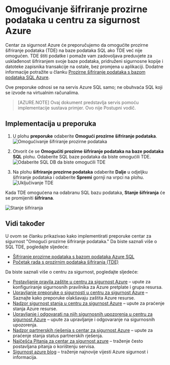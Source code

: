 <properties
   pageTitle="Omogućivanje šifriranje prozirne podataka u centru za sigurnost Azure | Microsoft Azure"
   description="Ovaj dokument pokazuje kako implementirati preporuke centar za sigurnost Azure **Omogućiti prozirne šifriranje podataka**."
   services="security-center"
   documentationCenter="na"
   authors="TerryLanfear"
   manager="MBaldwin"
   editor=""/>

<tags
   ms.service="security-center"
   ms.devlang="na"
   ms.topic="article"
   ms.tgt_pltfrm="na"
   ms.workload="na"
   ms.date="07/29/2016"
   ms.author="terrylan"/>

# <a name="enable-transparent-data-encryption-in-azure-security-center"></a>Omogućivanje šifriranje prozirne podataka u centru za sigurnost Azure

Centar za sigurnost Azure će preporučujemo da omogućite prozirne šifriranje podataka (TDE) na baze podataka SQL ako TDE već nije omogućen. TDE štiti podatke i pomaže vam zadovoljava preduvjete za usklađenost šifriranjem svoje baze podataka, pridruženi sigurnosne kopije i datoteke zapisnika transakcije na ostale, bez promjena u aplikaciji. Dodatne informacije potražite u članku [Prozirne šifriranje podataka s bazom podataka SQL Azure](https://msdn.microsoft.com/library/dn948096).

Ove preporuke odnosi se na servis Azure SQL samo; ne obuhvaća SQL koji se izvode na virtualnim računalima.

> [AZURE.NOTE] Ovaj dokument predstavlja servis pomoću implementacije sustava primjer.  Ovo nije Postupni vodič.

## <a name="implement-the-recommendation"></a>Implementacija u preporuka

1. U plohu **preporuke** odaberite **Omogući prozirne šifriranje podataka**.
![Omogućivanje šifriranje prozirne podataka][1]

2. Otvorit će se **Omogućiti prozirne šifriranje podataka na baze podataka SQL** plohu. Odaberite SQL baze podataka da biste omogućili TDE.
![Odaberite SQL DB da biste omogućili TDE][2]
3. Na plohu **šifriranje prozirne podataka** odaberite **Dalje** u odjeljku šifriranje podataka i odaberite **Spremi** gornji na vrpci na plohu.
![Uključivanje TDE][3]

  Kada TDE omogućena na odabranu SQL bazu podataka, **Stanje šifriranja** će se promijeniti **šifrirana**.    

  ![Stanje šifriranja][4]

## <a name="see-also"></a>Vidi također

U ovom se članku prikazivao kako implementirati preporuke centar za sigurnost "Omogući prozirne šifriranje podataka." Da biste saznali više o SQL TDE, pogledajte sljedeće:

- [Šifriranje prozirne podataka s bazom podataka Azure SQL](https://msdn.microsoft.com/library/dn948096)
- [Početak rada s prozirnim podataka šifriranja (TDE)](../sql-data-warehouse/sql-data-warehouse-encryption-tde.md)

Da biste saznali više o centru za sigurnost, pogledajte sljedeće:

- [Postavljanje pravila zaštite u centru za sigurnost Azure](security-center-policies.md) – upute za konfiguriranje sigurnosnih pravilnika za Azure pretplate i grupa resursa.
- [Upravljanje preporuke o sigurnosti u centru za sigurnost Azure](security-center-recommendations.md) – Saznajte kako preporuke olakšavaju zaštita Azure resurse.
- [Nadzor sigurnost stanja u centru za sigurnost Azure](security-center-monitoring.md) – upute za praćenje stanja Azure resurse.
- [Upravljanje i odgovarati na njih sigurnosnih upozorenja u centru za sigurnost Azure](security-center-managing-and-responding-alerts.md) – upute za upravljanje i odgovaranje na sigurnosnih upozorenja.
- [Nadzor partnerskih rješenja s centar za sigurnost Azure](security-center-partner-solutions.md) – upute za praćenje stanja status partnerskih rješenja.
- [Najčešća Pitanja za centar za sigurnost azure](security-center-faq.md) – traženje često postavljana pitanja o korištenju servisa.
- [Sigurnost azure blog](http://blogs.msdn.com/b/azuresecurity/) – traženje najnovije vijesti Azure sigurnost i informacija.

<!--Image references-->
[1]: ./media/security-center-enable-tde-on-sql-databases/enable-tde.png
[2]:./media/security-center-enable-tde-on-sql-databases/transparent-data-encryption-blade.png
[3]: ./media/security-center-enable-tde-on-sql-databases/turn-on-tde.png
[4]: ./media/security-center-enable-tde-on-sql-databases/encrypted.png
